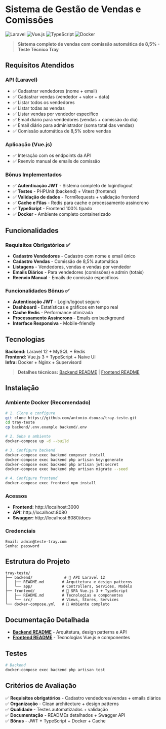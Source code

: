 # Sistema de Gestão de Vendas e Comissões

![Laravel](https://img.shields.io/badge/Laravel-12.x-red?style=for-the-badge&logo=laravel)
![Vue.js](https://img.shields.io/badge/Vue.js-3.x-green?style=for-the-badge&logo=vue.js)
![TypeScript](https://img.shields.io/badge/TypeScript-5.x-blue?style=for-the-badge&logo=typescript)
![Docker](https://img.shields.io/badge/Docker-Compose-blue?style=for-the-badge&logo=docker)

> **Sistema completo de vendas com comissão automática de 8,5% - Teste Técnico Tray**

## Requisitos Atendidos

### API (Laravel)
- ✅ Cadastrar vendedores (nome + email)
- ✅ Cadastrar vendas (vendedor + valor + data)
- ✅ Listar todos os vendedores
- ✅ Listar todas as vendas
- ✅ Listar vendas por vendedor específico
- ✅ Email diário para vendedores (vendas + comissão do dia)
- ✅ Email diário para administrador (soma total das vendas)
- ✅ Comissão automática de 8,5% sobre vendas

### Aplicação (Vue.js)
- ✅ Interação com os endpoints da API
- ✅ Reenvio manual de emails de comissão

### Bônus Implementados
- ✅ **Autenticação JWT** - Sistema completo de login/logout
- ✅ **Testes** - PHPUnit (backend) + Vitest (frontend)
- ✅ **Validação de dados** - FormRequests + validação frontend
- ✅ **Cache e Filas** - Redis para cache e processamento assíncrono
- ✅ **TypeScript** - Frontend 100% tipado
- ✅ **Docker** - Ambiente completo containerizado

## Funcionalidades

### Requisitos Obrigatórios ✅
- **Cadastro Vendedores** - Cadastro com nome e email único
- **Cadastro Vendas** - Comissão de 8,5% automática
- **Listagens** - Vendedores, vendas e vendas por vendedor
- **Emails Diários** - Para vendedores (comissões) e admin (totais)
- **Reenvio Manual** - Emails de comissão específicos

### Funcionalidades Bônus ✅
- **Autenticação JWT** - Login/logout seguro
- **Dashboard** - Estatísticas e gráficos em tempo real
- **Cache Redis** - Performance otimizada
- **Processamento Assíncrono** - Emails em background
- **Interface Responsiva** - Mobile-friendly

## Tecnologias

**Backend:** Laravel 12 + MySQL + Redis  
**Frontend:** Vue.js 3 + TypeScript + Naive UI  
**Infra:** Docker + Nginx + Supervisord

> **Detalhes técnicos:** [Backend README](./backend/README.md) | [Frontend README](./frontend/README.md)

## Instalação

### Ambiente Docker (Recomendado)
```bash
# 1. Clone e configure
git clone https://github.com/antonio-dsouza/tray-teste.git
cd tray-teste
cp backend/.env.example backend/.env

# 2. Suba o ambiente
docker-compose up -d --build

# 3. Configure backend
docker-compose exec backend composer install
docker-compose exec backend php artisan key:generate
docker-compose exec backend php artisan jwt:secret
docker-compose exec backend php artisan migrate --seed

# 4. Configure frontend
docker-compose exec frontend npm install
```

### Acessos
- **Frontend:** http://localhost:3000
- **API:** http://localhost:8080  
- **Swagger:** http://localhost:8080/docs

### Credenciais
```
Email: admin@teste-tray.com
Senha: password
```

## Estrutura do Projeto

```
tray-teste/
├── backend/              # 🔧 API Laravel 12
│   ├── README.md        # Arquitetura e design patterns
│   └── app/             # Controllers, Services, Models
├── frontend/            # 🎨 SPA Vue.js 3 + TypeScript  
│   ├── README.md        # Tecnologias e componentes
│   └── src/             # Views, Stores, Services
└── docker-compose.yml   # 🐳 Ambiente completo
```

## Documentação Detalhada

- **[Backend README](./backend/README.md)** - Arquitetura, design patterns e API
- **[Frontend README](./frontend/README.md)** - Tecnologias Vue.js e componentes

## Testes

```bash
# Backend
docker-compose exec backend php artisan test
```

## Critérios de Avaliação

✅ **Requisitos obrigatórios** - Cadastro vendedores/vendas + emails diários  
✅ **Organização** - Clean architecture + design patterns  
✅ **Qualidade** - Testes automatizados + validação  
✅ **Documentação** - READMEs detalhados + Swagger API  
✅ **Bônus** - JWT + TypeScript + Docker + Cache